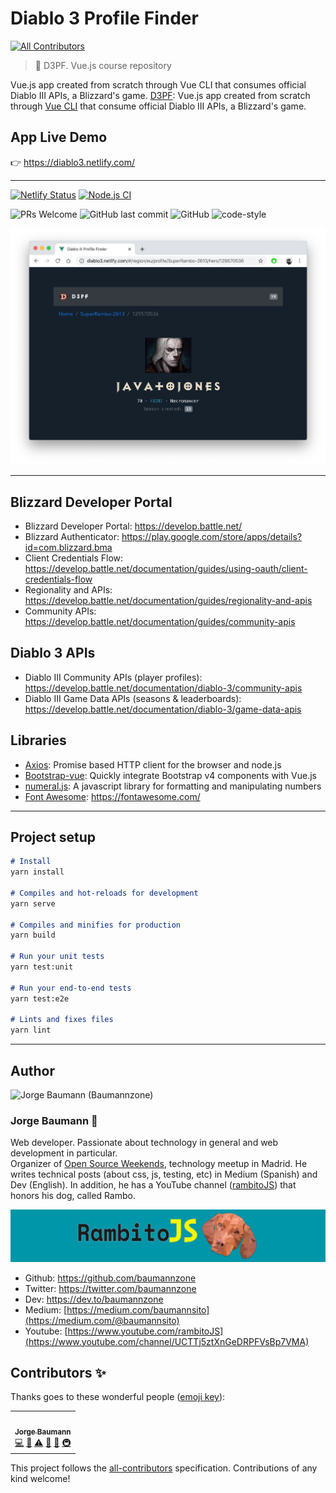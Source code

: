 # Diablo 3 Profile Finder
<!-- ALL-CONTRIBUTORS-BADGE:START - Do not remove or modify this section -->
[![All Contributors](https://img.shields.io/badge/all_contributors-1-orange.svg?style=flat-square)](#contributors-)
<!-- ALL-CONTRIBUTORS-BADGE:END -->
> 👾 D3PF. Vue.js course repository

Vue.js app created from scratch through Vue CLI that consumes official Diablo III APIs, a Blizzard's game.
[D3PF](https://diablo3.netlify.com/): Vue.js app created from scratch through [Vue CLI](https://cli.vuejs.org/) that consume official Diablo III APIs, a Blizzard's game.

## App Live Demo
👉 https://diablo3.netlify.com/

---

[![Netlify Status](https://api.netlify.com/api/v1/badges/9157d0d0-2fb7-42ad-9d89-9ebe7d077f9b/deploy-status)](https://app.netlify.com/sites/diablo3/deploys)
[![Node.js CI](https://github.com/baumannzone/diablo3-vue-platzi/workflows/Node.js%20CI/badge.svg)](https://github.com/baumannzone/diablo3-vue-platzi/actions)

![PRs Welcome](https://img.shields.io/badge/PRs-welcome-brightgreen.svg)
![GitHub last commit](https://img.shields.io/github/last-commit/baumannzone/diablo3-vue-platzi)
![GitHub](https://img.shields.io/github/license/baumannzone/diablo3-vue-platzi?color=blue)
![code-style](https://img.shields.io/badge/code%20style-standard-yellow)

![D3PF](assets/main.png)

---

## Blizzard Developer Portal
- Blizzard Developer Portal: https://develop.battle.net/
- Blizzard Authenticator: https://play.google.com/store/apps/details?id=com.blizzard.bma
- Client Credentials Flow: https://develop.battle.net/documentation/guides/using-oauth/client-credentials-flow
- Regionality and APIs: https://develop.battle.net/documentation/guides/regionality-and-apis
- Community APIs: https://develop.battle.net/documentation/guides/community-apis

## Diablo 3 APIs
- Diablo III Community APIs (player profiles): https://develop.battle.net/documentation/diablo-3/community-apis
- Diablo III Game Data APIs (seasons & leaderboards): https://develop.battle.net/documentation/diablo-3/game-data-apis

## Libraries
- [Axios](https://github.com/axios/axios): Promise based HTTP client for the browser and node.js
- [Bootstrap-vue](https://bootstrap-vue.js.org/): Quickly integrate Bootstrap v4 components with Vue.js
- [numeral.js](http://numeraljs.com/): A javascript library for formatting and manipulating numbers
- [Font Awesome](): https://fontawesome.com/

---

## Project setup
```markdown
# Install
yarn install

# Compiles and hot-reloads for development
yarn serve

# Compiles and minifies for production
yarn build

# Run your unit tests
yarn test:unit

# Run your end-to-end tests
yarn test:e2e

# Lints and fixes files
yarn lint
```

---

## Author
<img src="https://avatars0.githubusercontent.com/u/5422102?v=4" width="100px;" alt="Jorge Baumann (Baumannzone)"/>

### Jorge Baumann 🦄
Web developer. Passionate about technology in general and web development in particular.  
Organizer of [Open Source Weekends](https://www.meetup.com/es-ES/Open-Source-Weekends), technology meetup in Madrid.
He writes technical posts (about css, js, testing, etc) in Medium (Spanish) and Dev (English). In addition, he has a YouTube channel ([rambitoJS](https://www.youtube.com/channel/UCTTj5ztXnGeDRPFVsBp7VMA)) that honors his dog, called Rambo.

[![RambitoJS](./assets/rambito.jpg)](https://www.youtube.com/channel/UCTTj5ztXnGeDRPFVsBp7VMA)


- Github: https://github.com/baumannzone
- Twitter: https://twitter.com/baumannzone
- Dev: https://dev.to/baumannzone
- Medium: [https://medium.com/baumannsito](https://medium.com/@baumannsito)
- Youtube: [https://www.youtube.com/rambitoJS](https://www.youtube.com/channel/UCTTj5ztXnGeDRPFVsBp7VMA)


## Contributors ✨

Thanks goes to these wonderful people ([emoji key](https://allcontributors.org/docs/en/emoji-key)):

<!-- ALL-CONTRIBUTORS-LIST:START - Do not remove or modify this section -->
<!-- prettier-ignore-start -->
<!-- markdownlint-disable -->
<table>
  <tr>
    <td align="center"><a href="https://twitter.com/baumannzone"><img src="https://avatars0.githubusercontent.com/u/5422102?v=4" width="100px;" alt=""/><br /><sub><b>Jorge Baumann</b></sub></a><br /><a href="https://github.com/baumannzone/diablo3-vue-platzi/commits?author=baumannzone" title="Code">💻</a> <a href="#maintenance-baumannzone" title="Maintenance">🚧</a> <a href="https://github.com/baumannzone/diablo3-vue-platzi/commits?author=baumannzone" title="Tests">⚠️</a> <a href="#design-baumannzone" title="Design">🎨</a> <a href="https://github.com/baumannzone/diablo3-vue-platzi/commits?author=baumannzone" title="Documentation">📖</a> <a href="#infra-baumannzone" title="Infrastructure (Hosting, Build-Tools, etc)">🚇</a></td>
  </tr>
</table>

<!-- markdownlint-enable -->
<!-- prettier-ignore-end -->
<!-- ALL-CONTRIBUTORS-LIST:END -->

This project follows the [all-contributors](https://github.com/all-contributors/all-contributors) specification. Contributions of any kind welcome!
